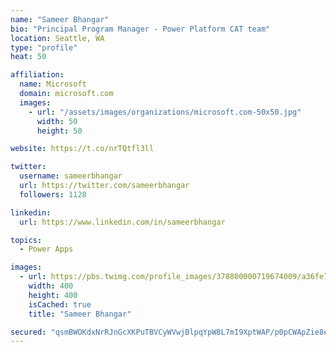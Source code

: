 ```yaml
---
name: "Sameer Bhangar"
bio: "Principal Program Manager - Power Platform CAT team"
location: Seattle, WA
type: "profile"
heat: 50

affiliation:
  name: Microsoft
  domain: microsoft.com
  images:
    - url: "/assets/images/organizations/microsoft.com-50x50.jpg"
      width: 50
      height: 50

website: https://t.co/nrTQtfl3ll

twitter:
  username: sameerbhangar
  url: https://twitter.com/sameerbhangar
  followers: 1128

linkedin:
  url: https://www.linkedin.com/in/sameerbhangar

topics:
  - Power Apps

images:
  - url: https://pbs.twimg.com/profile_images/378800000719674009/a36fe7ddfab1778b76e5793772e43798_400x400.jpeg
    width: 400
    height: 400
    isCached: true
    title: "Sameer Bhangar"

secured: "qsmBWOKdxNrRJnGcXKPuTBVCyWVwjBlpqYpW8L7mI9XptWAP/p0pCWApZie8exaZNE8qRhl5Tk8cPYGYvpjdw78AP/lhO6zKCr+Eij/7uyLyG3j7ITnJQ+2bIfza/0h37urd1RIrBBKO4LAGPPAq1FbGl5Eews5w23RuQrINqWQjlpUojmFK46vEQRaHRyFAg/2mvxOXzPFawPi7ailzad75SiAqWx6mC6cqJTgTh5qsvAh9ED48gZeJnlwVY1zMzr6EBPVxYzqzrp31pQS5w7V3M6tlrh4h//q+siHwcihK67Qz4a7OPvXR20ZkHmvRTP16HVCrLFpt8P1egfFqgzy1Tb6Icq2KngBuBz0cOkDjySJ3PgJ60cHK28FhENg91quQBvpwtTKBF3I4FPAed18sU//fE8JP2hVdPrBv02g=;/cXFnJevNLvZLKXgLxnFsg=="
---
```


